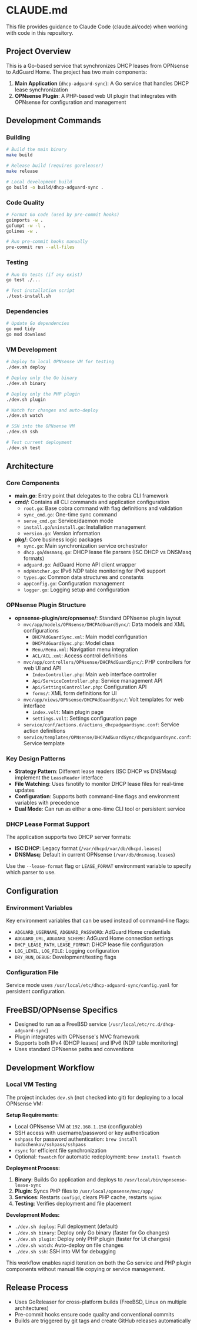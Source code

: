 # CLAUDE.md

This file provides guidance to Claude Code (claude.ai/code) when working with code in this repository.

## Project Overview

This is a Go-based service that synchronizes DHCP leases from OPNsense to AdGuard Home. The project has two main components:

1. **Main Application** (`dhcp-adguard-sync`): A Go service that handles DHCP lease synchronization
2. **OPNsense Plugin**: A PHP-based web UI plugin that integrates with OPNsense for configuration and management

## Development Commands

### Building
```bash
# Build the main binary
make build

# Release build (requires goreleaser)
make release

# Local development build
go build -o build/dhcp-adguard-sync .
```

### Code Quality
```bash
# Format Go code (used by pre-commit hooks)
goimports -w .
gofumpt -w -l .
golines -w .

# Run pre-commit hooks manually
pre-commit run --all-files
```

### Testing
```bash
# Run Go tests (if any exist)
go test ./...

# Test installation script
./test-install.sh
```

### Dependencies
```bash
# Update Go dependencies
go mod tidy
go mod download
```

### VM Development
```bash
# Deploy to local OPNsense VM for testing
./dev.sh deploy

# Deploy only the Go binary
./dev.sh binary

# Deploy only the PHP plugin
./dev.sh plugin

# Watch for changes and auto-deploy
./dev.sh watch

# SSH into the OPNsense VM
./dev.sh ssh

# Test current deployment
./dev.sh test
```

## Architecture

### Core Components

- **main.go**: Entry point that delegates to the cobra CLI framework
- **cmd/**: Contains all CLI commands and application configuration
  - `root.go`: Base cobra command with flag definitions and validation
  - `sync_cmd.go`: One-time sync command
  - `serve_cmd.go`: Service/daemon mode
  - `install.go`/`uninstall.go`: Installation management
  - `version.go`: Version information
- **pkg/**: Core business logic packages
  - `sync.go`: Main synchronization service orchestrator
  - `dhcp.go`/`dnsmasq.go`: DHCP lease file parsers (ISC DHCP vs DNSMasq formats)
  - `adguard.go`: AdGuard Home API client wrapper
  - `ndpWatcher.go`: IPv6 NDP table monitoring for IPv6 support
  - `types.go`: Common data structures and constants
  - `appConfig.go`: Configuration management
  - `logger.go`: Logging setup and configuration

### OPNsense Plugin Structure

- **opnsense-plugin/src/opnsense/**: Standard OPNsense plugin layout
  - `mvc/app/models/OPNsense/DHCPAdGuardSync/`: Data models and XML configurations
    - `DHCPAdGuardSync.xml`: Main model configuration
    - `DHCPAdGuardSync.php`: Model class
    - `Menu/Menu.xml`: Navigation menu integration
    - `ACL/ACL.xml`: Access control definitions
  - `mvc/app/controllers/OPNsense/DHCPAdGuardSync/`: PHP controllers for web UI and API
    - `IndexController.php`: Main web interface controller
    - `Api/ServiceController.php`: Service management API
    - `Api/SettingsController.php`: Configuration API
    - `forms/`: XML form definitions for UI
  - `mvc/app/views/OPNsense/DHCPAdGuardSync/`: Volt templates for web interface
    - `index.volt`: Main plugin page
    - `settings.volt`: Settings configuration page
  - `service/conf/actions.d/actions_dhcpadguardsync.conf`: Service action definitions
  - `service/templates/OPNsense/DHCPAdGuardSync/dhcpadguardsync.conf`: Service template

### Key Design Patterns

- **Strategy Pattern**: Different lease readers (ISC DHCP vs DNSMasq) implement the `LeaseReader` interface
- **File Watching**: Uses fsnotify to monitor DHCP lease files for real-time updates
- **Configuration**: Supports both command-line flags and environment variables with precedence
- **Dual Mode**: Can run as either a one-time CLI tool or persistent service

### DHCP Lease Format Support

The application supports two DHCP server formats:
- **ISC DHCP**: Legacy format (`/var/dhcpd/var/db/dhcpd.leases`)
- **DNSMasq**: Default in current OPNsense (`/var/db/dnsmasq.leases`)

Use the `--lease-format` flag or `LEASE_FORMAT` environment variable to specify which parser to use.

## Configuration

### Environment Variables
Key environment variables that can be used instead of command-line flags:
- `ADGUARD_USERNAME`, `ADGUARD_PASSWORD`: AdGuard Home credentials
- `ADGUARD_URL`, `ADGUARD_SCHEME`: AdGuard Home connection settings
- `DHCP_LEASE_PATH`, `LEASE_FORMAT`: DHCP lease file configuration
- `LOG_LEVEL`, `LOG_FILE`: Logging configuration
- `DRY_RUN`, `DEBUG`: Development/testing flags

### Configuration File
Service mode uses `/usr/local/etc/dhcp-adguard-sync/config.yaml` for persistent configuration.

## FreeBSD/OPNsense Specifics

- Designed to run as a FreeBSD service (`/usr/local/etc/rc.d/dhcp-adguard-sync`)
- Plugin integrates with OPNsense's MVC framework
- Supports both IPv4 (DHCP leases) and IPv6 (NDP table monitoring)
- Uses standard OPNsense paths and conventions

## Development Workflow

### Local VM Testing
The project includes `dev.sh` (not checked into git) for deploying to a local OPNsense VM:

**Setup Requirements:**
- Local OPNsense VM at `192.168.1.158` (configurable)
- SSH access with username/password or key authentication
- `sshpass` for password authentication: `brew install hudochenkov/sshpass/sshpass`
- `rsync` for efficient file synchronization
- Optional: `fswatch` for automatic redeployment: `brew install fswatch`

**Deployment Process:**
1. **Binary**: Builds Go application and deploys to `/usr/local/bin/opnsense-lease-sync`
2. **Plugin**: Syncs PHP files to `/usr/local/opnsense/mvc/app/`
3. **Services**: Restarts `configd`, clears PHP cache, restarts `nginx`
4. **Testing**: Verifies deployment and file placement

**Development Modes:**
- `./dev.sh deploy`: Full deployment (default)
- `./dev.sh binary`: Deploy only Go binary (faster for Go changes)
- `./dev.sh plugin`: Deploy only PHP plugin (faster for UI changes)
- `./dev.sh watch`: Auto-deploy on file changes
- `./dev.sh ssh`: SSH into VM for debugging

This workflow enables rapid iteration on both the Go service and PHP plugin components without manual file copying or service management.

## Release Process

- Uses GoReleaser for cross-platform builds (FreeBSD, Linux on multiple architectures)
- Pre-commit hooks ensure code quality and conventional commits
- Builds are triggered by git tags and create GitHub releases automatically
